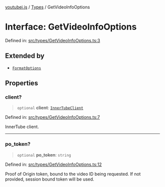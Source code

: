 [youtubei.js](../../../../README.md) / [Types](../README.md) / GetVideoInfoOptions

# Interface: GetVideoInfoOptions

Defined in: [src/types/GetVideoInfoOptions.ts:3](https://github.com/LuanRT/YouTube.js/blob/0733f60b57877f6b8b87dfd5cc6195b5085f5c09/src/types/GetVideoInfoOptions.ts#L3)

## Extended by

- [`FormatOptions`](FormatOptions.md)

## Properties

### client?

> `optional` **client**: [`InnerTubeClient`](../type-aliases/InnerTubeClient.md)

Defined in: [src/types/GetVideoInfoOptions.ts:7](https://github.com/LuanRT/YouTube.js/blob/0733f60b57877f6b8b87dfd5cc6195b5085f5c09/src/types/GetVideoInfoOptions.ts#L7)

InnerTube client.

***

### po\_token?

> `optional` **po\_token**: `string`

Defined in: [src/types/GetVideoInfoOptions.ts:12](https://github.com/LuanRT/YouTube.js/blob/0733f60b57877f6b8b87dfd5cc6195b5085f5c09/src/types/GetVideoInfoOptions.ts#L12)

Proof of Origin token, bound to the video ID being requested.
If not provided, session bound token will be used.
